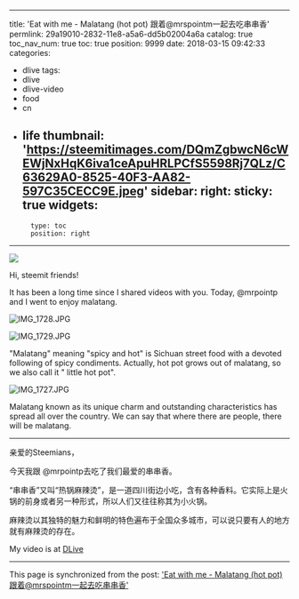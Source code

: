 
---
title: 'Eat with me - Malatang (hot pot) 跟着@mrspointm一起去吃串串香'
permlink: 29a19010-2832-11e8-a5a6-dd5b02004a6a
catalog: true
toc_nav_num: true
toc: true
position: 9999
date: 2018-03-15 09:42:33
categories:
- dlive
tags:
- dlive
- dlive-video
- food
- cn
- life
thumbnail: 'https://steemitimages.com/DQmZgbwcN6cWEWjNxHqK6iva1ceApuHRLPCfS5598Rj7QLz/C63629A0-8525-40F3-AA82-597C35CECC9E.jpeg'
sidebar:
    right:
        sticky: true
widgets:
    -
        type: toc
        position: right
---


![](https://steemitimages.com/DQmZgbwcN6cWEWjNxHqK6iva1ceApuHRLPCfS5598Rj7QLz/C63629A0-8525-40F3-AA82-597C35CECC9E.jpeg)

Hi, steemit friends!

It has been a long time since I shared videos with you. Today, @mrpointp and I went to enjoy malatang.

 ![IMG_1728.JPG](https://steemitimages.com/DQmSsSXUqA7Gv6XjT3EAaz4dJvucj6JDxVcLPgUtGCd6vsu/IMG_1728.JPG)

![IMG_1729.JPG](https://steemitimages.com/DQmf214W1BLoPbLC8ZhjKLAeubiFmvCdPdxAT1TMVpiw1w1/IMG_1729.JPG)

 "Malatang" meaning "spicy and hot" is Sichuan street food with a devoted following of spicy condiments. Actually, hot pot grows out of malatang, so we also call it " little hot pot". 

![IMG_1727.JPG](https://steemitimages.com/DQmejb4E8RXjKR84Z24gMMq4i9Tt56qZxydgX8rbQg3prrr/IMG_1727.JPG)

Malatang known as its unique charm and outstanding characteristics has spread all over the country. We can say that where there are people, there will be malatang.

****

亲爱的Steemians，

今天我跟 @mrpointp去吃了我们最爱的串串香。

“串串香”又叫“热锅麻辣烫”，是一道四川街边小吃，含有各种香料。它实际上是火锅的前身或者另一种形式，所以人们又往往称其为小火锅。

麻辣烫以其独特的魅力和鲜明的特色遍布于全国众多城市，可以说只要有人的地方就有麻辣烫的存在。

My video is at [DLive](https://dlive.io/video/mrspointm/29a19010-2832-11e8-a5a6-dd5b02004a6a)

- - -

This page is synchronized from the post: ['Eat with me - Malatang (hot pot) 跟着@mrspointm一起去吃串串香'](https://steemit.com/@mrspointm/29a19010-2832-11e8-a5a6-dd5b02004a6a)
